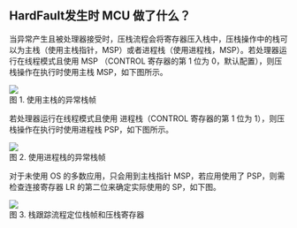 ## HardFault发生时 MCU 做了什么？

当异常产生且被处理器接受时，压栈流程会将寄存器压入栈中，压栈操作中的栈可以为主栈（使用主栈指针，MSP）或者进程栈（使用进程栈，MSP）。若处理器运行在线程模式且使用 MSP （CONTROL 寄存器的第 1 位为 0，默认配置），则压栈操作在执行时使用主栈 MSP，如下图所示。

![](https://edit.wpgdadawant.com/uploads/news_file/blog/2021/4484/tinymce/1.png)  
图 1. 使用主栈的异常栈帧

若处理器运行在线程模式且使用 进程栈（CONTROL 寄存器的第 1 位为 1），则压栈操作在执行时使用进程栈 PSP，如下图所示。

![](https://edit.wpgdadawant.com/uploads/news_file/blog/2021/4484/tinymce/2.png)  
图 2. 使用进程栈的异常栈帧

对于未使用 OS 的多数应用，只会用到主栈指针 MSP，若应用使用了 PSP，则需检查连接寄存器 LR 的第二位来确定实际使用的 SP，如下图。

![](https://edit.wpgdadawant.com/uploads/news_file/blog/2021/4484/tinymce/3.png)  
图 3. 栈跟踪流程定位栈帧和压栈寄存器